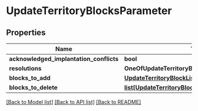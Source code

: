 # UpdateTerritoryBlocksParameter

## Properties
Name | Type | Description | Notes
------------ | ------------- | ------------- | -------------
**acknowledged_implantation_conflicts** | **bool** |  | [optional] 
**resolutions** | **OneOfUpdateTerritoryBlocksParameterResolutions** |  | [optional] 
**blocks_to_add** | [**UpdateTerritoryBlockList**](UpdateTerritoryBlockList.md) |  | [optional] 
**blocks_to_delete** | [**list[UpdateTerritoryBlockList]**](UpdateTerritoryBlockList.md) |  | [optional] 

[[Back to Model list]](../README.md#documentation-for-models) [[Back to API list]](../README.md#documentation-for-api-endpoints) [[Back to README]](../README.md)

